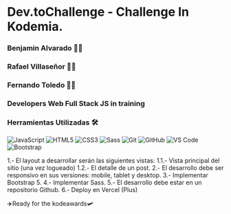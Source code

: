 # Dev.toChallenge - Challenge In Kodemia. 

### Benjamin Alvarado 👦🏻
### Rafael Villaseñor   👦🏻
### Fernando Toledo 👦🏻
### Developers Web Full Stack JS in training

### Herramientas Utilizadas 🛠 
![JavaScript](https://img.shields.io/badge/-JavaScript-F7DF1E?style=flat-square&logo=javascript&logoColor=ffffff)
![HTML5](https://img.shields.io/badge/-HTML5-%23E44D27?style=flat-square&logo=html5&logoColor=ffffff)
![CSS3](https://img.shields.io/badge/-CSS3-%231572B6?style=flat-square&logo=css3)
![Sass](https://img.shields.io/badge/-Sass-%23CC6699?style=flat-square&logo=sass&logoColor=ffffff)
![Git](https://img.shields.io/badge/-Git-%23F05032?style=flat-square&logo=git&logoColor=%23ffffff)
![GitHub](https://img.shields.io/badge/-GitHub-181717?style=flat-square&logo=github)
![VS Code](http://img.shields.io/badge/-VS%20Code-007ACC?style=flat-square&logo=visual-studio-code&logoColor=ffffff)
![Bootstrap](https://img.shields.io/badge/-Bootstrap-563D7C?style=flat-square&logo=Bootstrap&logoColor=ffffff) 



1.- El layout a desarrollar serán las siguientes vistas:
1.1.- Vista principal del sitio (una vez logueado)
1.2.- El detalle de un post.
2.- El desarrollo debe ser responsivo en sus versiones: mobile, tablet y desktop.
3.- Implementar Bootstrap 5.
4.- Implementar Sass.
5.- El desarrollo debe estar en un repositorio Github.
6.- Deploy en Vercel (Plus)

✈️Ready for the kodeawards🛩
